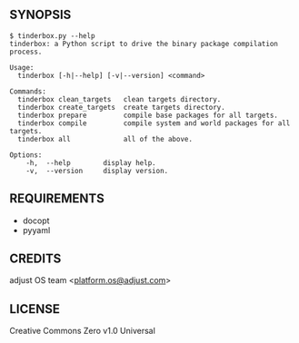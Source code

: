## SYNOPSIS

```
$ tinderbox.py --help
tinderbox: a Python script to drive the binary package compilation process.

Usage:
  tinderbox [-h|--help] [-v|--version] <command>

Commands:
  tinderbox clean_targets   clean targets directory.
  tinderbox create_targets  create targets directory.
  tinderbox prepare         compile base packages for all targets.
  tinderbox compile         compile system and world packages for all targets.
  tinderbox all             all of the above.

Options:
    -h,  --help        display help.
    -v,  --version     display version.
```

## REQUIREMENTS
* docopt
* pyyaml

## CREDITS
adjust OS team <<platform.os@adjust.com>>

## LICENSE
Creative Commons Zero v1.0 Universal
